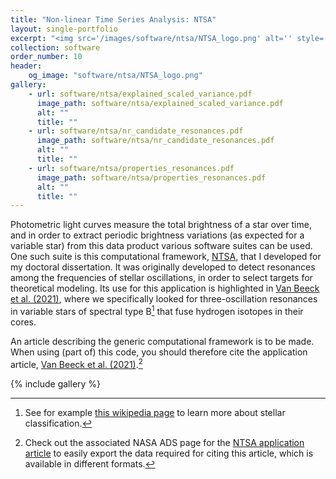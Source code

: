 ```yaml
---
title: "Non-linear Time Series Analysis: NTSA"
layout: single-portfolio
excerpt: "<img src='/images/software/ntsa/NTSA_logo.png' alt='' style='width:250%; height:auto;'>"
collection: software
order_number: 10
header:
    og_image: "software/ntsa/NTSA_logo.png"
gallery:
    - url: software/ntsa/explained_scaled_variance.pdf
      image_path: software/ntsa/explained_scaled_variance.pdf
      alt: ""
      title: ""
    - url: software/ntsa/nr_candidate_resonances.pdf
      image_path: software/ntsa/nr_candidate_resonances.pdf
      alt: ""
      title: ""
    - url: software/ntsa/properties_resonances.pdf
      image_path: software/ntsa/properties_resonances.pdf
      alt: ""
      title: ""
---
```


Photometric light curves measure the total brightness of a star over time, and in order to extract periodic brightness variations (as expected for a variable star) from this data product various software suites can be used.
One such suite is this computational framework, [NTSA](https://github.com/JVB11/NTSA), that I developed for my doctoral dissertation.
It was originally developed to detect resonances among the frequencies of stellar oscillations, in order to select targets for theoretical modeling.
Its use for this application is highlighted in [Van Beeck et al. (2021)](https://www.aanda.org/articles/aa/full_html/2021/11/aa41572-21/aa41572-21.html), where we specifically looked for three-oscillation resonances in variable stars of spectral type B[^1] that fuse hydrogen isotopes in their cores.

An article describing the generic computational framework is to be made.
When using (part of) this code, you should therefore cite the application article, [Van Beeck et al. (2021)](https://www.aanda.org/articles/aa/full_html/2021/11/aa41572-21/aa41572-21.html).[^2]

[^1]: See for example [this wikipedia page](https://en.wikipedia.org/wiki/Stellar_classification) to learn more about stellar classification.
[^2]: Check out the associated NASA ADS page for the [NTSA application article](https://ui.adsabs.harvard.edu/abs/2021A%26A...655A..59V/abstract) to easily export the data required for citing this article, which is available in different formats.

{% include gallery %}
